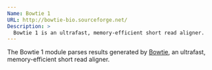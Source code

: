 ```yaml
---
Name: Bowtie 1
URL: http://bowtie-bio.sourceforge.net/
Description: >
  Bowtie 1 is an ultrafast, memory-efficient short read aligner.
---
```


The Bowtie 1 module parses results generated by
[Bowtie](http://bowtie-bio.sourceforge.net/),
an ultrafast, memory-efficient short read aligner.
